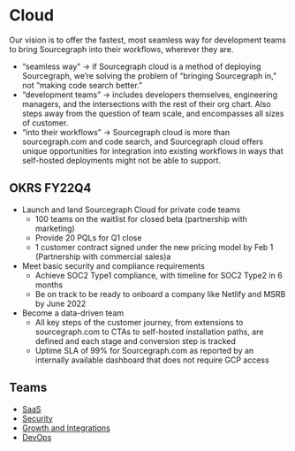# Cloud

Our vision is to offer the fastest, most seamless way for development teams to bring Sourcegraph into their workflows, wherever they are.

- “seamless way” → if Sourcegraph cloud is a method of deploying Sourcegraph, we’re solving the problem of “bringing Sourcegraph in,” not “making code search better.”
- “development teams” → includes developers themselves, engineering managers, and the intersections with the rest of their org chart. Also steps away from the question of team scale, and encompasses all sizes of customer.
- “into their workflows” → Sourcegraph cloud is more than sourcegraph.com and code search, and Sourcegraph cloud offers unique opportunities for integration into existing workflows in ways that self-hosted deployments might not be able to support.

## OKRS FY22Q4

- Launch and land Sourcegraph Cloud for private code teams
  - 100 teams on the waitlist for closed beta (partnership with marketing)
  - Provide 20 PQLs for Q1 close
  - 1 customer contract signed under the new pricing model by Feb 1 (Partnership with commercial sales)a
- Meet basic security and compliance requirements
  - Achieve SOC2 Type1 compliance, with timeline for SOC2 Type2 in 6 months
  - Be on track to be ready to onboard a company like Netlify and MSRB by June 2022
- Become a data-driven team
  - All key steps of the customer journey, from extensions to sourcegraph.com to CTAs to self-hosted installation paths, are defined and each stage and conversion step is tracked
  - Uptime SLA of 99% for Sourcegraph.com as reported by an internally available dashboard that does not require GCP access

## Teams

- [SaaS](./saas/index.md)
- [Security](./security/index.md)
- [Growth and Integrations](./growth-and-integrations/index.md)
- [DevOps](./devops/index.md)
